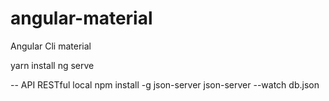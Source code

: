 # angular-material
Angular Cli material 

yarn install
ng serve 

-- API RESTful local
npm install -g json-server
json-server --watch db.json

